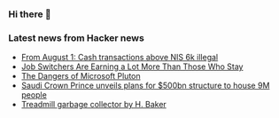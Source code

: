 ### Hi there 👋

<!--
**arashid-sh/arashid-sh** is a ✨ _special_ ✨ repository because its `README.md` (this file) appears on your GitHub profile.

Here are some ideas to get you started:

- 🔭 I’m currently working on ...
- 🌱 I’m currently learning ...
- 👯 I’m looking to collaborate on ...
- 🤔 I’m looking for help with ...
- 💬 Ask me about ...
- 📫 How to reach me: ...
- 😄 Pronouns: ...
- ⚡ Fun fact: ...
-->

### Latest news from Hacker news
<!-- BLOG-POST-LIST:START -->
- [From August 1: Cash transactions above NIS 6k illegal](https://www.israelnationalnews.com/news/357072)
- [Job Switchers Are Earning a Lot More Than Those Who Stay](https://www.wsj.com/articles/inflation-switch-jobs-more-money-fed-atlanta-data-11658699425)
- [The Dangers of Microsoft Pluton](https://gabrielsieben.tech/2022/07/25/the-power-of-microsoft-pluton-2/)
- [Saudi Crown Prince unveils plans for $500bn structure to house 9M people](https://twitter.com/Spa_Eng/status/1551627809973485573)
- [Treadmill garbage collector by H. Baker](http://www.cofault.com/2022/07/treadmill.html)
<!-- BLOG-POST-LIST:END -->
